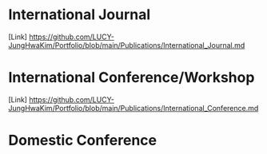 # International Journal

[Link] https://github.com/LUCY-JungHwaKim/Portfolio/blob/main/Publications/International_Journal.md

# International Conference/Workshop

[Link] https://github.com/LUCY-JungHwaKim/Portfolio/blob/main/Publications/International_Conference.md

# Domestic Conference

